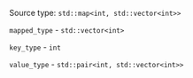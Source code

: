 Source type: `std::map<int, std::vector<int>>`

`mapped_type` - `std::vector<int>`

`key_type` - `int`

`value_type` - `std::pair<int, std::vector<int>>`
